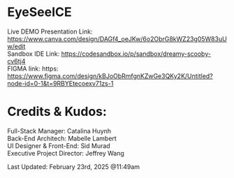 # EyeSeeICE
Live DEMO Presentation Link: https://www.canva.com/design/DAGf4_oeJKw/6o2ObrG8kWZ23g05W83uUw/edit   
Sandbox IDE Link: https://codesandbox.io/p/sandbox/dreamy-scooby-cv6tj4   
FIGMA link: https: https://www.figma.com/design/kBJoObRmfgnKZwGe3QKy2K/Untitled?node-id=0-1&t=9RBYEtecoexv71zs-1  
  
# Credits & Kudos:  
Full-Stack Manager: Catalina Huynh  
Back-End Architech: Mabelle Lambert  
UI Designer & Front-End: Sid Murad  
Executive Project Director: Jeffrey Wang  
  
Last Updated: February 23rd, 2025 @11:49am  
